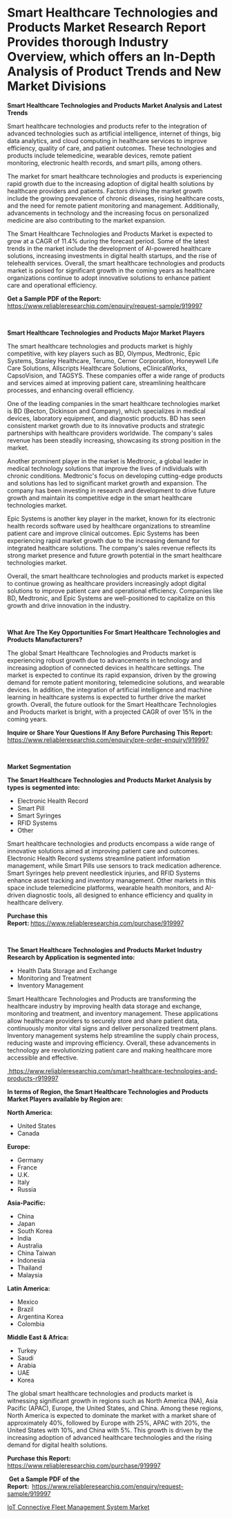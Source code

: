 <p><h1>Smart Healthcare Technologies and Products Market Research Report Provides thorough Industry Overview, which offers an In-Depth Analysis of Product Trends and New Market Divisions</h1></p><p><strong>Smart Healthcare Technologies and Products Market Analysis and Latest Trends</strong></p>
<p><p>Smart healthcare technologies and products refer to the integration of advanced technologies such as artificial intelligence, internet of things, big data analytics, and cloud computing in healthcare services to improve efficiency, quality of care, and patient outcomes. These technologies and products include telemedicine, wearable devices, remote patient monitoring, electronic health records, and smart pills, among others.</p><p>The market for smart healthcare technologies and products is experiencing rapid growth due to the increasing adoption of digital health solutions by healthcare providers and patients. Factors driving the market growth include the growing prevalence of chronic diseases, rising healthcare costs, and the need for remote patient monitoring and management. Additionally, advancements in technology and the increasing focus on personalized medicine are also contributing to the market expansion.</p><p>The Smart Healthcare Technologies and Products Market is expected to grow at a CAGR of 11.4% during the forecast period. Some of the latest trends in the market include the development of AI-powered healthcare solutions, increasing investments in digital health startups, and the rise of telehealth services. Overall, the smart healthcare technologies and products market is poised for significant growth in the coming years as healthcare organizations continue to adopt innovative solutions to enhance patient care and operational efficiency.</p></p>
<p><strong>Get a Sample PDF of the Report:&nbsp;</strong> <a href="https://www.reliableresearchiq.com/enquiry/request-sample/919997">https://www.reliableresearchiq.com/enquiry/request-sample/919997</a></p>
<p>&nbsp;</p>
<p><strong>Smart Healthcare Technologies and Products Major Market Players</strong></p>
<p><p>The smart healthcare technologies and products market is highly competitive, with key players such as BD, Olympus, Medtronic, Epic Systems, Stanley Healthcare, Terumo, Cerner Corporation, Honeywell Life Care Solutions, Allscripts Healthcare Solutions, eClinicalWorks, CapsoVision, and TAGSYS. These companies offer a wide range of products and services aimed at improving patient care, streamlining healthcare processes, and enhancing overall efficiency.</p><p>One of the leading companies in the smart healthcare technologies market is BD (Becton, Dickinson and Company), which specializes in medical devices, laboratory equipment, and diagnostic products. BD has seen consistent market growth due to its innovative products and strategic partnerships with healthcare providers worldwide. The company's sales revenue has been steadily increasing, showcasing its strong position in the market.</p><p>Another prominent player in the market is Medtronic, a global leader in medical technology solutions that improve the lives of individuals with chronic conditions. Medtronic's focus on developing cutting-edge products and solutions has led to significant market growth and expansion. The company has been investing in research and development to drive future growth and maintain its competitive edge in the smart healthcare technologies market.</p><p>Epic Systems is another key player in the market, known for its electronic health records software used by healthcare organizations to streamline patient care and improve clinical outcomes. Epic Systems has been experiencing rapid market growth due to the increasing demand for integrated healthcare solutions. The company's sales revenue reflects its strong market presence and future growth potential in the smart healthcare technologies market.</p><p>Overall, the smart healthcare technologies and products market is expected to continue growing as healthcare providers increasingly adopt digital solutions to improve patient care and operational efficiency. Companies like BD, Medtronic, and Epic Systems are well-positioned to capitalize on this growth and drive innovation in the industry.</p></p>
<p>&nbsp;</p>
<p><strong>What Are The Key Opportunities For Smart Healthcare Technologies and Products Manufacturers?</strong></p>
<p><p>The global Smart Healthcare Technologies and Products market is experiencing robust growth due to advancements in technology and increasing adoption of connected devices in healthcare settings. The market is expected to continue its rapid expansion, driven by the growing demand for remote patient monitoring, telemedicine solutions, and wearable devices. In addition, the integration of artificial intelligence and machine learning in healthcare systems is expected to further drive the market growth. Overall, the future outlook for the Smart Healthcare Technologies and Products market is bright, with a projected CAGR of over 15% in the coming years.</p></p>
<p><strong>Inquire or Share Your Questions If Any Before Purchasing This Report:</strong> <a href="https://www.reliableresearchiq.com/enquiry/pre-order-enquiry/919997">https://www.reliableresearchiq.com/enquiry/pre-order-enquiry/919997</a></p>
<p>&nbsp;</p>
<p><strong>Market Segmentation</strong></p>
<p><strong>The Smart Healthcare Technologies and Products Market Analysis by types is segmented into:</strong></p>
<p><ul><li>Electronic Health Record</li><li>Smart Pill</li><li>Smart Syringes</li><li>RFID Systems</li><li>Other</li></ul></p>
<p><p>Smart healthcare technologies and products encompass a wide range of innovative solutions aimed at improving patient care and outcomes. Electronic Health Record systems streamline patient information management, while Smart Pills use sensors to track medication adherence. Smart Syringes help prevent needlestick injuries, and RFID Systems enhance asset tracking and inventory management. Other markets in this space include telemedicine platforms, wearable health monitors, and AI-driven diagnostic tools, all designed to enhance efficiency and quality in healthcare delivery.</p></p>
<p><strong>Purchase this Report:&nbsp;</strong><a href="https://www.reliableresearchiq.com/purchase/919997">https://www.reliableresearchiq.com/purchase/919997</a></p>
<p>&nbsp;</p>
<p><strong>The Smart Healthcare Technologies and Products Market Industry Research by Application is segmented into:</strong></p>
<p><ul><li>Health Data Storage and Exchange</li><li>Monitoring and Treatment</li><li>Inventory Management</li></ul></p>
<p><p>Smart Healthcare Technologies and Products are transforming the healthcare industry by improving health data storage and exchange, monitoring and treatment, and inventory management. These applications allow healthcare providers to securely store and share patient data, continuously monitor vital signs and deliver personalized treatment plans. Inventory management systems help streamline the supply chain process, reducing waste and improving efficiency. Overall, these advancements in technology are revolutionizing patient care and making healthcare more accessible and effective.</p></p>
<p><a href="https://www.reliableresearchiq.com/smart-healthcare-technologies-and-products-r919997">&nbsp;https://www.reliableresearchiq.com/smart-healthcare-technologies-and-products-r919997</a></p>
<p><strong>In terms of Region, the Smart Healthcare Technologies and Products Market Players available by Region are:</strong></p>
<p>
    <p> <strong> North America: </strong>
        <ul>
            <li>United States</li>
            <li>Canada</li>
        </ul>
        </p> 
    <p> <strong> Europe: </strong>
        <ul>
            <li>Germany</li>
            <li>France</li>
            <li>U.K.</li>
            <li>Italy</li>
            <li>Russia</li>
        </ul>
        </p> 
    <p> <strong> Asia-Pacific: </strong>
        <ul>
            <li>China</li>
            <li>Japan</li>
            <li>South Korea</li>
            <li>India</li>
            <li>Australia</li>
            <li>China Taiwan</li>
            <li>Indonesia</li>
            <li>Thailand</li>
            <li>Malaysia</li>
        </ul>
        </p> 
    <p> <strong> Latin America: </strong>
        <ul>
            <li>Mexico</li>
            <li>Brazil</li>
            <li>Argentina Korea</li>
            <li>Colombia</li>
        </ul>
        </p> 
    <p> <strong> Middle East & Africa: </strong>
        <ul>
            <li>Turkey</li>
            <li>Saudi</li>
            <li>Arabia</li>
            <li>UAE</li>
            <li>Korea</li>
        </ul>
    </p>
    </p>
<p><p>The global smart healthcare technologies and products market is witnessing significant growth in regions such as North America (NA), Asia Pacific (APAC), Europe, the United States, and China. Among these regions, North America is expected to dominate the market with a market share of approximately 40%, followed by Europe with 25%, APAC with 20%, the United States with 10%, and China with 5%. This growth is driven by the increasing adoption of advanced healthcare technologies and the rising demand for digital health solutions.</p></p>
<p><strong>Purchase this Report: </strong><a href="https://www.reliableresearchiq.com/purchase/919997">https://www.reliableresearchiq.com/purchase/919997</a></p>
<p>&nbsp;<strong>Get a Sample PDF of the Report:&nbsp;&nbsp;</strong><a href="https://www.reliableresearchiq.com/enquiry/request-sample/919997">https://www.reliableresearchiq.com/enquiry/request-sample/919997</a></p>
<p><strong></strong></p>
<p><p><a href="https://github.com/RickHolmes3/Market-Research-Report-List-6/blob/main/iot-connective-fleet-management-system-market.md">IoT Connective Fleet Management System Market</a></p></p>